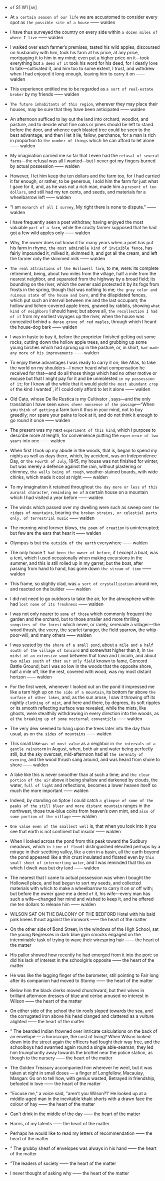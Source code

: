 - `of` S1 W1 [ʌv]

- At `a certain season of our life` we are accustomed to consider every spot as `the possible site of a house` —— walden

-  I have thus surveyed the country on every side within `a dozen miles of where I live` —— walden

-  I walked over each farmer’s premises, tasted his wild apples, discoursed on husbandry with him, took his farm at his price, at any price, mortgaging it to him in my mind; even put a higher price on it—took everything but `a deed of it` took his word for his deed, for I dearly love to talk—cultivated it, and him too to some extent, I trust, and withdrew when I had enjoyed it long enough, leaving him to carry it on —— walden

-  This experience entitled me to be regarded as `a sort of real-estate broker` by my friends —— walden

-  `The future inhabitants of this region`, wherever they may place their houses, may be sure that they have been anticipated —— walden

-  An afternoon sufficed to lay out the land into orchard, woodlot, and pasture, and to decide what fine oaks or pines should be left to stand before the door, and whence each blasted tree could be seen to the best advantage; and then I let it lie, fallow, perchance, for a man is rich in proportion to `the number of things` which he can afford to let alone —— walden

- My imagination carried me so far that I even had the `refusal of several farms`—the refusal was all I wanted—but I never got my fingers burned by actual possession —— walden

-  However, I let him keep the ten dollars and the farm too, for I had carried it far enough; or rather, to be generous, I sold him the farm for just what I gave for it, and, as he was not a rich man, made him a `present of ten dollars`, and still had my ten cents, and seeds, and materials for a wheelbarrow left —— walden

- “I am `monarch of all I survey`, My right there is none to dispute." —— walden

- I have frequently seen a poet withdraw, having enjoyed the most valuable `part of a farm`, while the crusty farmer supposed that he had got a few wild apples only —— walden

-  Why, the owner does not know it for many years when a poet has put his farm in rhyme, `the most admirable kind of invisible fence`, has fairly impounded it, milked it, skimmed it, and got all the cream, and left the farmer only the skimmed milk —— walden

- `The real attractions of the Hollowell farm`, to me, were: its complete retirement, being, about two miles from the village, half a mile from the nearest neighbor, and separated from the highway by a broad field; its bounding on the river, which the owner said protected it by its fogs from frosts in the spring, though that was nothing to me; `the gray color and ruinous state `of` the house and barn`, and the dilapidated fences, which put such an interval between me and the last occupant; the hollow and lichen-covered apple trees, gnawed by rabbits, showing `what kind of neighbors` I should have; but above all, `the recollection I had of it` from my earliest voyages up the river, when the house was concealed behind `a dense grove of red maples`, through which I heard the house-dog bark —— walden

-  I was in haste to buy it, before the proprietor finished getting out some rocks, cutting down the hollow apple trees, and grubbing up some young birches which had sprung up in the pasture, or, in short, `had made any more of his improvements` —— walden

-  To enjoy these advantages I was ready to carry it on; like Atlas, to take the world on my shoulders﻿—I never heard what compensation he received for that﻿—and do all those things which had no other motive or excuse but that I might pay for it and be unmolested `in my possession of it`; for I knew all the while that it would yield `the most abundant crop of` the kind I wanted`, if I could only afford to let it alone —— walden

- Old Cato, whose De Re Rustica is my Cultivator , says﻿—and the only translation I have seen `makes sheer nonsense of the passage`—“When you `think of getting` a farm turn it thus in your mind, not to buy greedily; nor spare your pains to look at it, and do not think it enough to go round it once —— walden

- The present was my next `experiment of this kind`, which I purpose to describe more at length, for convenience putting the `experience of two years` into one —— walden

- When first I took up my abode in the woods, that is, began to spend my nights as well as days there, which, by accident, was on Independence Day, or `the Fourth of July`, 1845, my house was not finished for winter, but was merely a defence against the rain, without plastering or chimney, `the walls being of rough`, weather-stained boards, with wide chinks, which made it cool at night —— walden

-  To my imagination it retained throughout `the day more or less of this auroral character`, `reminding me of` a certain house on a mountain which I had visited a year before —— walden

-  The winds which passed over my dwelling were such as sweep over `the ridges of mountains`, bearing `the broken strains, or celestial parts only, of terrestrial music` —— walden

-  The morning wind forever blows, `the poem of creation` is uninterrupted; but few are the ears that hear it —— walden

-  Olympus is but `the outside of the earth` everywhere —— walden

- The only house `I had been the owner of before`, if I except a boat, was a tent, which I used occasionally when making excursions in the summer, and this is still rolled up in my garret; but the boat, after passing from hand to hand, has gone down `the stream of time` —— walden

-  This frame, so slightly clad, was `a sort of crystallization` around me, and reacted on the builder —— walden

-  I did not need to go outdoors to take the air, for the atmosphere within had `lost none of its freshness` —— walden

-  I was not only nearer to `some of those` which commonly frequent the garden and the orchard, but to those smaller and more thrilling `songsters of the forest` which never, or rarely, serenade a villager—the wood thrush, the veery, the scarlet tanager, the field sparrow, the whip-poor-will, and many others —— walden

- I was seated by `the shore of a small pond`, about `a mile and a half south of the village of Concord` and somewhat higher than it, in `the midst of an extensive wood` between that town and Lincoln, and about `two miles south of that our only field` known to fame, Concord Battle Ground; but I was so low in the woods that the opposite shore, half a mile off, like the rest, covered with wood, was my most distant horizon —— walden

-  For the first week, whenever I looked out on the pond it impressed me like a tarn high up on `the side of a mountain`, its bottom far above `the surface of other lakes`, and, as the sun arose, I saw it throwing off its nightly `clothing of mist`, and here and there, by degrees, its soft ripples or its smooth reflecting surface was revealed, while the mists, like ghosts, were stealthily withdrawing in every direction into the woods, as at `the breaking up of some nocturnal conventicle` —— walden

-  The very dew seemed to hang upon the trees later into the day than usual, as on `the sides of mountains` —— walden

- This small lake `was of most value` as a neighbor in `the intervals of a gentle rainstorm` in August, when, both air and water being perfectly still, but the sky overcast, mid-afternoon had all `the serenity of evening`, and the wood thrush sang around, and was heard from shore to shore —— walden

-  A lake like this is never smoother than at such a time; and `the clear portion of the air` above it being shallow and darkened by clouds, the water, `full of light` and reflections, becomes a lower heaven itself so much the more important —— walden

-  Indeed, by standing on tiptoe I could catch `a glimpse of some of the peaks of the still bluer and more distant mountain` ranges in the northwest, those true-blue coins from heaven’s own mint, and `also of some portion of the village` —— walden

-  `One value even of the smallest well` is, that when you look into it you see that earth is not continent but insular —— walden

-  When I looked across the pond from this peak toward the Sudbury meadows, which `in time of flood` I distinguished elevated perhaps by a mirage in their seething valley, like a coin in a basin, all the earth beyond the pond appeared like a thin crust insulated and floated even by `this small sheet of interverting water`, and I was reminded that this on which I dwelt was but dry land —— walden


-  The nearest that I came to actual possession was when I bought the Hollowell place, and had begun to sort my seeds, and collected materials with which to make a wheelbarrow to carry it on or off with; but before the owner gave me a deed `of` it, his wife﻿—every man has such a wife﻿—changed her mind and wished to keep it, and he offered me ten dollars to release him —— walden


-  WILSON SAT ON THE BALCONY OF THE BEDFORD Hotel with his bald pink knees thrust against the ironwork —— the heart of the matter

-  On the other side of Bond Street, in the windows of the High School, sat the young Negresses in dark blue gym smocks engaged on the interminable task of trying to wave their wirespring hair —— the heart of the matter

-  His pallor showed how recently he had emerged from it into the port: so did his lack of interest in the schoolgirls opposite —— the heart of the matter

-  He was like the lagging finger of the barometer, still pointing to Fair long after its companion had moved to Stormy —— the heart of the matter

-  Below him the black clerks moved churchward, but their wives in brilliant afternoon dresses of blue and cerise aroused no interest in Wilson —— the heart of the matter

-  On either side of the school the tin roofs sloped towards the sea, and the corrugated iron above his head clanged and clattered as a vulture alighted —— the heart of the matter

- " The bearded Indian frowned over intricate calculations on the back of an envelope — a horoscope, the cost of living? When Wilson looked down into the street again the officers had fought their way free, and the schoolboys had swarmed again round a single able-seaman; they led him triumphantly away towards the brothel near the police station, as though to the nursery —— the heart of the matter

-  The Golden Treasury accompanied him wherever he went, but it was taken at night in small doses — a finger of Longfellow, Macauiay, Mangan: Go on to tell how, with genius wasted, Betrayed in friendship, befooled in love  —— the heart of the matter

-  "Excuse me," a voice said, "aren't you Wilson?1' He looked up at a middle-aged man in the inevitable khaki shorts with a drawn face the colour of hay —— the heart of the matter

-  Can't drink in the middle of the day —— the heart of the matter

-  Harris, of my talents —— the heart of the matter

-  Perhaps he would like to read my letters of recommendation  —— the heart of the matter

- " The grubby sheaf of envelopes was always in his hand —— the heart of the matter

-  "The leaders of society —— the heart of the matter

-  I never thought of asking why —— the heart of the matter
